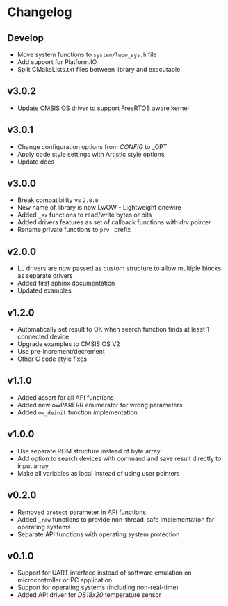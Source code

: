 # Changelog

## Develop

- Move system functions to `system/lwow_sys.h` file
- Add support for Platform.IO
- Split CMakeLists.txt files between library and executable

## v3.0.2

- Update CMSIS OS driver to support FreeRTOS aware kernel

## v3.0.1

- Change configuration options from _CONFIG_ to _OPT
- Apply code style settings with Artistic style options
- Update docs

## v3.0.0

- Break compatibility vs `2.0.0`
- New name of library is now LwOW - Lightweight onewire
- Added `_ex` functions to read/write bytes or bits
- Added drivers features as set of callback functions with drv pointer
- Rename private functions to `prv_` prefix

## v2.0.0

- LL drivers are now passed as custom structure to allow multiple blocks as separate drivers
- Added first sphinx documentation
- Updated examples

## v1.2.0

- Automatically set result to OK when search function finds at least 1 connected device
- Upgrade examples to CMSIS OS V2
- Use pre-increment/decrement
- Other C code style fixes

## v1.1.0

- Added assert for all API functions
- Added new owPARERR enumerator for wrong parameters
- Added `ow_deinit` function implementation

## v1.0.0

- Use separate ROM structure instead of byte array
- Add option to search devices with command and save result directly to input array
- Make all variables as local instead of using user pointers

## v0.2.0

- Removed `protect` parameter in API functions
- Added `_raw` functions to provide non-thread-safe implementation for operating systems
- Separate API functions with operating system protection

## v0.1.0

- Support for UART interface instead of software emulation on microcontroller or PC application
- Support for operating systems (including non-real-time)
- Added API driver for *DS18x20* temperature sensor